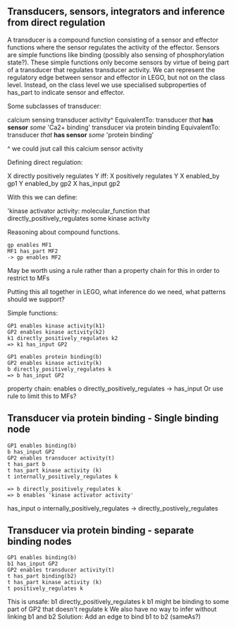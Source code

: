 ## Transducers, sensors, integrators and inference from direct regulation

A transducer is a compound function consisting of a sensor and effector functions where the sensor regulates the activity of the effector.  Sensors are simple functions like binding (possibly also sensing of phosphorylation state?). These simple functions only become sensors by virtue of being part of a transducer that regulates transducer activity.  We can represent the regulatory edge between sensor and effector in LEGO, but not on the class level.  Instead, on the class level we use specialised subproperties of has_part to indicate sensor and effector.

Some subclasses of transducer:

calcium sensing transducer activity^ EquivalentTo: transducer *that* **has sensor** *some* 'Ca2+ binding'
transducer via protein binding EquivalentTo: transducer *that* **has sensor** *some* 'protein binding'

^ we could jsut call this calcium sensor activity


Defining direct regulation:

X directly positively regulates Y iff:
   X positively regulates Y
   X enabled_by gp1
   Y enabled_by gp2
   X has_input gp2

With this we can define:

'kinase activator activity: molecular_function that directly_positively_regulates some kinase activity

Reasoning about compound functions.

~~~~~~~~~~
gp enables MF1
MF1 has_part MF2
-> gp enables MF2
~~~~~~~~~~~

May be worth using a rule rather than a property chain for this in order to restrict to MFs

Putting this all together in LEGO, what inference do we need, what patterns should we support?

Simple functions:

~~~~~~~~~~~~
GP1 enables kinase activity(k1)
GP2 enables kinase activity(k2)
k1 directly_positively_regulates k2
=> k1 has_input GP2
~~~~~~~~~~~~~

~~~~~~~~~~~~~
GP1 enables protein binding(b)
GP2 enables kinase activity(k)
b directly_positively_regulates k
=> b has_input GP2
~~~~~~~~~~~~~

property chain: enables o directly_positively_regulates -> has_input 
Or use rule to limit this to MFs?


## Transducer via protein binding - Single binding node

~~~~~~~~~
GP1 enables binding(b)
b has_input GP2
GP2 enables transducer activity(t)
t has_part b
t has_part kinase activity (k)
t internally_positively_regulates k

=> b directly_positively_regulates k
=> b enables 'kinase activator activity'

~~~~~~~~~

has_input o internally_positively_regulates -> directly_postively_regulates


## Transducer via protein binding - separate binding nodes


~~~~~~~~~
GP1 enables binding(b)
b1 has_input GP2
GP2 enables transducer activity(t)
t has_part binding(b2)
t has_part kinase activity (k)
t positively_regulates k

~~~~~~~~~~

This is unsafe: b1 directly_positively_regulates k
b1 might be binding to some part of GP2 that doesn't regulate k
We also have no way to infer without linking b1 and b2
Solution: Add an edge to bind b1 to b2 (sameAs?)


